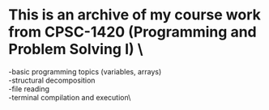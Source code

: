 # This is an archive of my course work from CPSC-1420 (Programming and Problem Solving I) \
-basic programming topics (variables, arrays)\
-structural decomposition\
-file reading\
-terminal compilation and execution\

